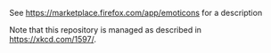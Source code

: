 See https://marketplace.firefox.com/app/emoticons for a description

Note that this repository is managed as described in https://xkcd.com/1597/.
